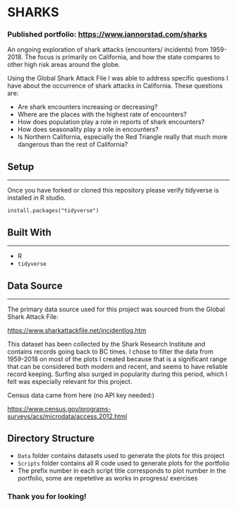 
# SHARKS

### Published portfolio: https://www.iannorstad.com/sharks

An ongoing exploration of shark attacks (encounters/ incidents) from 1959- 2018. The focus is primarily on California, and how the state compares to other high risk areas around the globe. 

Using the Global Shark Attack File I was able to address specific questions I have about the occurrence of shark attacks in California. These questions are:

* Are shark encounters increasing or decreasing?
* Where are the places with the highest rate of encounters?
* How does population play a role in reports of shark encounters?
* How does seasonality play a role in encounters?
* Is Northern California, especially the Red Triangle really that much more dangerous than the rest of California?


## Setup
______________________________________________________________________________________________________________________________

Once you have forked or cloned this repository please verify tidyverse is installed in R studio. 

```
install.packages("tidyverse")
```


## Built With
______________________________________________________________________________________________________________________________

* R
* `tidyverse`


## Data Source
______________________________________________________________________________________________________________________________

The primary data source used for this project was sourced from the Global Shark Attack File:

https://www.sharkattackfile.net/incidentlog.htm

This dataset has been collected by the Shark Research Institute and contains records going back to BC times. I chose to filter the data from 1959-2018 on most of the plots I created because that is a significant range that can be considered both modern and recent, and seems to have reliable record keeping. Surfing also surged in popularity during this period, which I felt was especially relevant for this project.


Census data came from here (no API key needed:)

https://www.census.gov/programs-surveys/acs/microdata/access.2012.html

## Directory Structure
* `Data` folder contains datasets used to generate the plots for this project
* `Scripts` folder contains all R code used to generate plots for the portfolio
* The prefix number in each script title corresponds to plot number in the portfolio, some are repetetive as works in progress/ exercises

### Thank you for looking!
